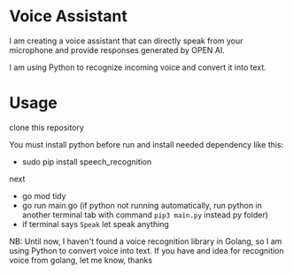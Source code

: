 # Voice Assistant

I am creating a voice assistant that can directly speak from your microphone and provide responses generated by OPEN AI.

I am using Python to recognize incoming voice and convert it into text.

# Usage

clone this repository

You must install python before run and install needed dependency like this:
- sudo pip install speech_recognition

next

- go mod tidy
- go run main.go (if python not running automatically, run python in another terminal tab with command `pip3 main.py` instead py folder)
- if terminal says `Speak` let speak anything

NB:
Until now, I haven't found a voice recognition library in Golang, so I am using Python to convert voice into text. 
If you have and idea for recognition voice from golang, let me know, thanks


